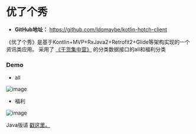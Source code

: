 # 优了个秀
- **GitHub地址：** https://github.com/ldqmaybe/kotlin-hotch-client

《优了个秀》是基于Kontlin+MVP+RxJava2+Retrofit2+Glide等架构实现的一个资讯类应用。
采用了 [《干货集中营》](http://gank.io/api) 的分类数据接口的all和福利分类

### Demo
- all

![image](https://github.com/ldqmaybe/hotch-client/blob/master/screenshot/article.png)

- 福利

![image](https://github.com/ldqmaybe/hotch-client/blob/master/screenshot/welfare.png)

Java版请 [戳这里。](https://github.com/ldqmaybe/hotch-client)

